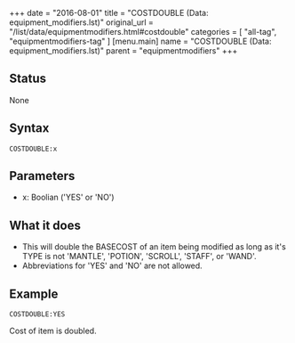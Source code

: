 +++
date = "2016-08-01"
title = "COSTDOUBLE (Data: equipment_modifiers.lst)"
original_url = "/list/data/equipmentmodifiers.html#costdouble"
categories = [ "all-tag", "equipmentmodifiers-tag" ]
[menu.main]
    name = "COSTDOUBLE (Data: equipment_modifiers.lst)"
    parent = "equipmentmodifiers"
+++

## Status

None

## Syntax

`COSTDOUBLE:x`

## Parameters

-   x: Boolian ('YES' or 'NO')



What it does
------------

-   This will double the BASECOST of an item being modified as long as
    it's TYPE is not 'MANTLE', 'POTION', 'SCROLL', 'STAFF', or 'WAND'.
-   Abbreviations for 'YES' and 'NO' are not allowed.

Example
-------

`COSTDOUBLE:YES`

Cost of item is doubled.

